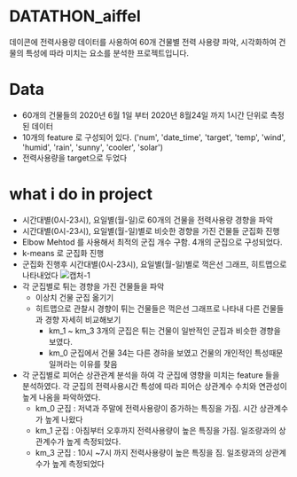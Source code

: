 # DATATHON_aiffel
데이콘에 전력사용량 데이터를 사용하여 60개 건물별 전력 사용량 파악, 시각화하여 건물의 특성에 따라 미치는 요소를 분석한 프로젝트입니다.
# Data
- 60개의 건물들의 2020년 6월 1일 부터 2020년 8월24일 까지 1시간 단위로 측정된 데이터
- 10개의  feature 로 구성되어 있다. ('num', 'date_time', 'target', 'temp', 'wind', 'humid', 'rain', 'sunny', 'cooler', 'solar')
- 전력사용량을 target으로 두었다

# what i do in project
- 시간대별(0시-23시), 요일별(월-일)로 60개의 건물을 전력사용량 경향을 파악
- 시간대별(0시-23시), 요일별(월-일)별로 비슷한 경향을 가진 건물들 군집화 진행
- Elbow Mehtod 를 사용해서 최적의 군집 개수 구함. 4개의 군집으로 구성되었다.
- k-means 로 군집화 진행
- 군집화 진행후 시간대별(0시-23시), 요일별(월-일)별로 꺽은선 그래프, 히트맵으로 나타내었다 
![캡처-1](https://user-images.githubusercontent.com/97006756/158014916-6fab5f27-9161-4d30-b074-f0f2c968f4de.PNG)
- 각 군집별로 튀는 경향을 가진 건물들을 파악
  - 이상치 건물 군집 옮기기
  - 히트맵으로 관찰시 경향이 튀는 건물들은 꺽은선 그래프로 나타내 다른 건물들과 경향 자세히 비교해보기
    - km_1 ~ km_3 3개의 군집은 튀는 건물이 일반적인 군집과 비슷한 경향을 보였다.
    - km_0 군집에서 건물 34는 다른 경햐을 보였고 건물의 개인적인 특성때문일꺼라는 이유를 찾음
- 각 군집별로 피어슨 상관관계 분석을 하여 각 군집에 영향을 미치는 feature 들을 분석하였다. 각 군집의 전력사용시간 특성에 따라 피어슨 상관계수 수치와 연관성이 높게 나옴을 파악하였다.
  - km_0 군집 : 저녁과 주말에 전력사용량이 증가하는 특징을 가짐. 시간 상관계수가 높게 나왔다
  - km_1 군집 : 아침부터 오후까지 전력사용량이 높은 특징을 가짐. 일조량과의 상관계수가 높게 측정되었다.
  - km_3 군집 : 10시 ~7시 까지 전력사용량이 높은 특징을 짐. 일조량과의 상관계수가 높게 측정되었다

